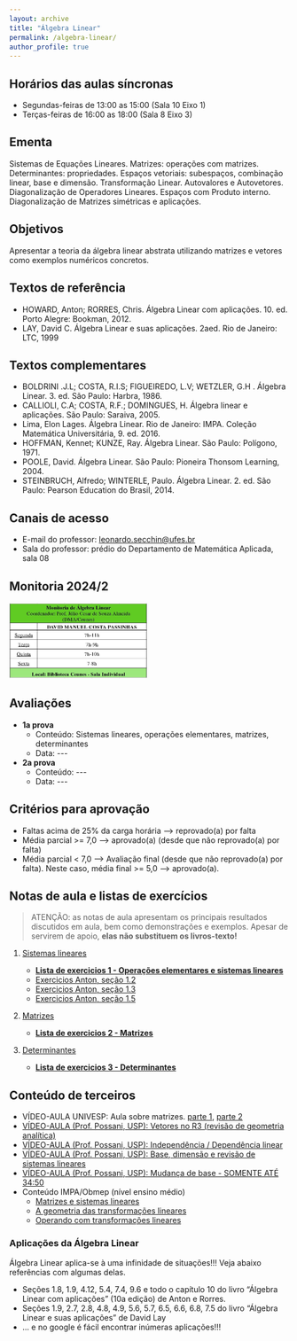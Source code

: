 ```yaml
---
layout: archive
title: "Álgebra Linear"
permalink: /algebra-linear/
author_profile: true
---
```


## Horários das aulas síncronas

- Segundas-feiras de 13:00 as 15:00 (Sala 10 Eixo 1)
- Terças-feiras de 16:00 as 18:00 (Sala 8 Eixo 3)


## Ementa

Sistemas de Equações Lineares. Matrizes: operações com matrizes. Determinantes: propriedades. Espaços vetoriais: subespaços, combinação linear, base e dimensão. Transformação Linear. Autovalores e Autovetores. Diagonalização de Operadores Lineares. Espaços com Produto interno. Diagonalização de Matrizes simétricas e aplicações.


## Objetivos

Apresentar a teoria da álgebra linear abstrata utilizando matrizes e vetores como exemplos numéricos concretos.


## Textos de referência

- HOWARD, Anton; RORRES, Chris. Álgebra Linear com aplicações. 10. ed. Porto Alegre: Bookman, 2012.
- LAY, David C. Álgebra Linear e suas aplicações. 2aed. Rio de Janeiro: LTC, 1999


## Textos complementares

- BOLDRINI .J.L; COSTA, R.I.S; FIGUEIREDO, L.V; WETZLER, G.H . Álgebra Linear. 3. ed. São Paulo: Harbra, 1986.
- CALLIOLI, C.A; COSTA, R.F.; DOMINGUES, H. Álgebra linear e aplicações. São Paulo: Saraiva, 2005.
- Lima, Elon Lages. Álgebra Linear. Rio de Janeiro: IMPA. Coleção Matemática Universitária, 9. ed. 2016.
- HOFFMAN, Kennet; KUNZE, Ray. Álgebra Linear. São Paulo: Polígono, 1971.
- POOLE, David. Álgebra Linear. São Paulo: Pioneira Thonsom Learning, 2004.
- STEINBRUCH, Alfredo; WINTERLE, Paulo. Álgebra Linear. 2. ed. São Paulo: Pearson Education do Brasil, 2014.


## Canais de acesso

- E-mail do professor: leonardo.secchin@ufes.br
- Sala do professor: prédio do Departamento de Matemática Aplicada, sala 08


## Monitoria 2024/2

<!-- ![Monitoria 2024/2](/files/alglin/monitoria.jpeg) -->
<img src="files/alglin/monitoria.jpeg" alt="Monitoria 2024/2" width="250"/>


## Avaliações

- **1a prova**
  - Conteúdo: Sistemas lineares, operações elementares, matrizes, determinantes
  - Data: ---
- **2a prova**
  - Conteúdo: ---
  - Data: ---
<!--- **3a prova**
  - Conteúdo: ---
  - Data: ---
- **Prova final**
  - Conteúdo: toda a matéria
  - Data: ----->


## Critérios para aprovação

- Faltas acima de 25% da carga horária –> reprovado(a) por falta
- Média parcial >= 7,0 —> aprovado(a) (desde que não reprovado(a) por falta)
- Média parcial < 7,0 —> Avaliação final (desde que não reprovado(a) por falta). Neste caso, média final >= 5,0 —> aprovado(a).


## Notas de aula e listas de exercícios

> ATENÇÃO: as notas de aula apresentam os principais resultados discutidos em aula, bem como demonstrações e exemplos. Apesar de servirem de apoio, **elas não substituem os livros-texto!**

1. [Sistemas lineares](/files/alglin/sistemas.pdf)
   - [**Lista de exercicios 1 - Operações elementares e sistemas lineares**](https://drive.google.com/file/d/1WSD6CVwvPNYanBVn_-XkFb-PPDGvs0ve/view?usp=sharing)
   - [Exercicios Anton, seção 1.2](/files/alglin/anton-exerc-1.2.pdf)
   - [Exercicios Anton, seção 1.3](/files/alglin/anton-exerc-1.3.pdf)
   - [Exercicios Anton, seção 1.5](/files/alglin/anton-exerc-1.5.pdf)

1. [Matrizes](/files/alglin/matrizes.pdf)
   - [**Lista de exercicios 2 - Matrizes**](https://drive.google.com/file/d/11a10IkUpL6JG71VhX9X2asojzStaGIFq/view?usp=sharing)

1. [Determinantes](/files/alglin/determinantes.pdf)
   - [**Lista de exercicios 3 - Determinantes**](https://drive.google.com/file/d/1g3MmUVUeNepucZj5hjJGpBXJnMho6adh/view?usp=sharing)


## Conteúdo de terceiros

- VÍDEO-AULA UNIVESP: Aula sobre matrizes. [parte 1](https://www.youtube.com/watch?v=r1o7RryS8WM&feature=youtu.be), [parte 2](https://www.youtube.com/watch?v=u4xKswRO4bQ&list=ULD4LDlLNM-W8&index=936)
- [VÍDEO-AULA (Prof. Possani, USP): Vetores no R3 (revisão de geometria analítica)](https://www.youtube.com/watch?v=-JcQJFNVjaA&list=PLIEzh1OveCVczEZAjhVIVd7Qs-X8ILgnI&index=1)
- [VÍDEO-AULA (Prof. Possani, USP): Independência / Dependência linear](https://www.youtube.com/watch?v=A7hwTnMmW_s&list=PLIEzh1OveCVczEZAjhVIVd7Qs-X8ILgnI&index=2)
- [VÍDEO-AULA (Prof. Possani, USP): Base, dimensão e revisão de sistemas lineares](https://www.youtube.com/watch?v=iaMTWxAS8FA&list=PLIEzh1OveCVczEZAjhVIVd7Qs-X8ILgnI&index=3)
- [VÍDEO-AULA (Prof. Possani, USP): Mudança de base - SOMENTE ATÉ 34:50](https://www.youtube.com/watch?v=6dSJViDpe8U&list=PLIEzh1OveCVczEZAjhVIVd7Qs-X8ILgnI&index=9)
- Conteúdo IMPA/Obmep (nível ensino médio)
  - [Matrizes e sistemas lineares](https://portaldaobmep.impa.br/index.php/modulo/ver?modulo=75)
  - [A geometria das transformações lineares](https://portaldaobmep.impa.br/index.php/modulo/ver?modulo=203)
  - [Operando com transformações lineares](https://portaldaobmep.impa.br/index.php/modulo/ver?modulo=204)


### Aplicações da Álgebra Linear

Álgebra Linear aplica-se à uma infinidade de situações!!! Veja abaixo referências com algumas delas.

- Seções 1.8, 1.9, 4.12, 5.4, 7.4, 9.6 e todo o capítulo 10 do livro “Álgebra Linear com aplicações” (10a edição) de Anton e Rorres.
- Seções 1.9, 2.7, 2.8, 4.8, 4.9, 5.6, 5.7, 6.5, 6.6, 6.8, 7.5 do livro “Álgebra Linear e suas aplicações” de David Lay
- ... e no google é fácil encontrar inúmeras aplicações!!!
